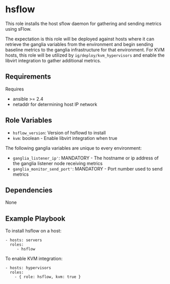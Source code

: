 # hsflow

This role installs the host sflow daemon for gathering and sending metrics using sFlow.

The expectation is this role will be deployed against hosts where it can retrieve the ganglia
variables from the environment and begin sending baseline metrics to the ganglia infrastructure for
that environment. For KVM hosts, this role will be utilized by `ig/deploy/kvm_hypervisors` and
enable the libvirt integration to gather additional metrics.

## Requirements

Requires

* ansible >= 2.4
* netaddr for determining host IP network

## Role Variables

* `hsflow_version`: Version of hsflowd to install
* `kvm`: boolean - Enable libvirt integration when true

The following ganglia variables are unique to every environment:
* `ganglia_listener_ip'`: MANDATORY - The hostname or ip address of the ganglia listener node receiving metrics
* `ganglia_monitor_send_port'`: MANDATORY - Port number used to send metrics

## Dependencies

None

## Example Playbook

To install hsflow on a host:

    - hosts: servers
      roles:
         - hsflow

To enable KVM integration:

    - hosts: hypervisors
      roles:
        - { role: hsflow, kvm: true }
